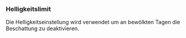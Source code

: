 ﻿### Helligkeitslimit

Die Helligkeitseinstellung wird verwendet um an bewölkten Tagen die Beschattung zu deaktivieren.

